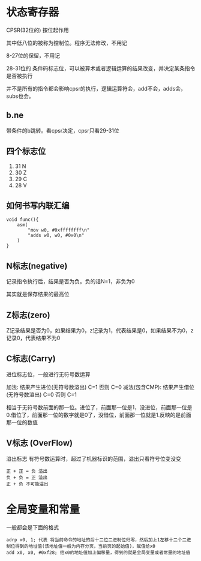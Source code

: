 # 状态寄存器
CPSR(32位的) 按位起作用

其中低八位的被称为控制位。程序无法修改，不用记

8-27位的保留，不用记

28-31位的 条件码标志位，可以被算术或者逻辑运算的结果改变，并决定某条指令是否被执行

并不是所有的指令都会影响cpsr的执行，逻辑运算符会，add不会，adds会，subs也会。

## b.ne 
带条件的b跳转。看cpsr决定，cpsr只看29-31位

## 四个标志位
1. 31 N
2. 30 Z
3. 29 C
4. 28 V


## 如何书写内联汇编

```
void func(){
    asm(
        "mov w0, #0xffffffff\n"
        "adds w0, w0, #0x0\n"
    )
}
```

## N标志(negative)
记录指令执行后，结果是否为负。负的话N=1，非负为0

其实就是保存结果的最高位


## Z标志(zero)
Z记录结果是否为0，如果结果为0，z记录为1，代表结果是0，如果结果不为0，z记录0，代表结果不为0

## C标志(Carry)
进位标志位，一般进行无符号数运算

加法: 结果产生进位(无符号数溢出) C=1 否则 C=0
减法(包含CMP): 结果产生借位(无符号数溢出) C=0 否则 C=1

相当于无符号数前面的那一位。进位了，前面那一位是1，没进位，前面那一位是0.借位了，前面那一位的数字就是0了，没借位，前面那一位就是1.反映的是前面那一位的数值

## V标志 (OverFlow)
溢出标志 有符号数运算时，超过了机器标识的范围，溢出只看符号位变没变

```
正 + 正 = 负 溢出
负 + 负 = 正 溢出
正 + 负 不可能溢出
```

# 全局变量和常量

一般都会是下面的格式
```
adrp x0, 1; 代表 将当前命令的地址的后十二位二进制位归零，然后加上1左移十二个二进制位得到的地址值(该地址值一般为内存分页，当前页的起始值)，赋值给x0
add x0, x0, #0xf28; 给x0的地址值加上偏移量，得到的就是全局变量或者常量的地址值
```